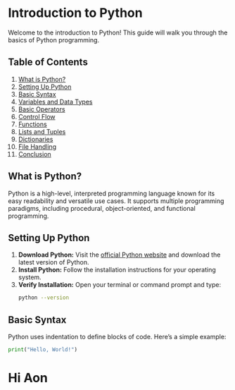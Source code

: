 # Introduction to Python

Welcome to the introduction to Python! This guide will walk you through the basics of Python programming.

## Table of Contents
1. [What is Python?](#what-is-python)
2. [Setting Up Python](#setting-up-python)
3. [Basic Syntax](#basic-syntax)
4. [Variables and Data Types](#variables-and-data-types)
5. [Basic Operators](#basic-operators)
6. [Control Flow](#control-flow)
7. [Functions](#functions)
8. [Lists and Tuples](#lists-and-tuples)
9. [Dictionaries](#dictionaries)
10. [File Handling](#file-handling)
11. [Conclusion](#conclusion)

## What is Python?
Python is a high-level, interpreted programming language known for its easy readability and versatile use cases. It supports multiple programming paradigms, including procedural, object-oriented, and functional programming.

## Setting Up Python
1. **Download Python:** Visit the [official Python website](https://www.python.org/downloads/) and download the latest version of Python.
2. **Install Python:** Follow the installation instructions for your operating system.
3. **Verify Installation:** Open your terminal or command prompt and type:
    ```sh
    python --version
    ```

## Basic Syntax
Python uses indentation to define blocks of code. Here’s a simple example:

```python
print("Hello, World!")
```

# Hi Aon